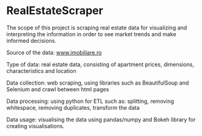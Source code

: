 # RealEstateScraper

The scope of this project is scraping real estate data for visualizing and interpreting the information in order to see market trends and make informed decisions.

Source of the data: www.imobiliare.ro

Type of data: real estate data, consisting of apartment prices, dimensions, characteristics and location

Data collection: web scraping, using libraries such as BeautifulSoup and Selenium and crawl between html pages

Data processing: using python for ETL such as: splitting, removing whitespace, removing duplicates, transform the data

Data usage: visualising the data using pandas/numpy and Bokeh library for creating visualisations.
